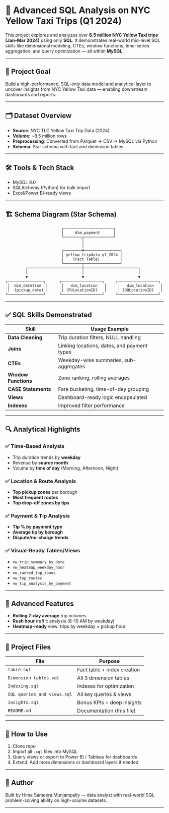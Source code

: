 # 🚖 Advanced SQL Analysis on NYC Yellow Taxi Trips (Q1 2024)

This project explores and analyzes over **8.5 million NYC Yellow Taxi trips (Jan–Mar 2024)** using only **SQL**. It demonstrates real-world mid-level SQL skills like dimensional modeling, CTEs, window functions, time-series aggregation, and query optimization — all within **MySQL**.

---

## 🧠 Project Goal

Build a high-performance, SQL-only data model and analytical layer to uncover insights from NYC Yellow Taxi data — enabling downstream dashboards and reports.

---

## 🗂️ Dataset Overview

- **Source**: NYC TLC Yellow Taxi Trip Data (2024)
- **Volume**: ~8.5 million rows
- **Preprocessing**: Converted from Parquet → CSV → MySQL via Python
- **Schema**: Star schema with fact and dimension tables

---

## 🛠️ Tools & Tech Stack

- MySQL 8.0
- SQLAlchemy (Python) for bulk import
- Excel/Power BI-ready views

---

## 🏗️ Schema Diagram (Star Schema)

                             ┌──────────────────────┐
                             │     dim_payment      │
                             └────────┬─────────────┘
                                      │
                                      │
                             ┌────────▼────────────────┐
                             │ yellow_tripdata_q1_2024 │
                             │    (Fact Table)         │
                             └────────┬────────────────┘
             ┌────────────────────────┼────────────────────────┐
             │                        │                        │
             ▼                        ▼                        ▼
    ┌────────────────┐      ┌──────────────────┐     ┌──────────────────┐
     │  dim_datetime  │      │   dim_location   │     │   dim_location   │
     │  (pickup_date) │      │ (PULocationID)   │     │ (DOLocationID)   │
    └────────────────┘      └──────────────────┘     └──────────────────┘


---

## ✅ SQL Skills Demonstrated

| Skill                        | Usage Example |
|-----------------------------|----------------|
| **Data Cleaning**           | Trip duration filters, NULL handling |
| **Joins**                   | Linking locations, dates, and payment types |
| **CTEs**                    | Weekday-wise summaries, sub-aggregates |
| **Window Functions**        | Zone ranking, rolling averages |
| **CASE Statements**         | Fare bucketing, time-of-day grouping |
| **Views**                   | Dashboard-ready logic encapsulated |
| **Indexes**                 | Improved filter performance |

---

## 🔍 Analytical Highlights

### ✅ Time-Based Analysis
- Trip duration trends by **weekday**
- Revenue by **source month**
- Volume by **time of day** (Morning, Afternoon, Night)

### ✅ Location & Route Analysis
- **Top pickup zones** per borough
- **Most frequent routes**
- **Top drop-off zones by tips**

### ✅ Payment & Tip Analysis
- **Tip % by payment type**
- **Average tip by borough**
- **Dispute/no-charge trends**

### ✅ Visual-Ready Tables/Views
- `vw_trip_summary_by_date`
- `vw_heatmap_weekday_hour`
- `vw_ranked_top_zones`
- `vw_top_routes`
- `vw_tip_analysis_by_payment`

---

## 🧠 Advanced Features

- **Rolling 7-day average** trip volumes
- **Rush hour** traffic analysis (8–10 AM by weekday)
- **Heatmap-ready** view: trips by weekday × pickup hour

---

## 📁 Project Files

| File                        | Purpose                             |
|-----------------------------|-------------------------------------|
| `table.sql`                | Fact table + index creation         |
| `Dimension tables.sql`     | All 3 dimension tables              |
| `Indexing.sql`             | Indexes for optimization            |
| `SQL queries and views.sql`| All key queries & views             |
| `insights.sql`             | Bonus KPIs + deep insights          |
| `README.md`                | Documentation (this file)           |

---

## 🚀 How to Use

1. Clone repo
2. Import all `.sql` files into MySQL
3. Query views or export to Power BI / Tableau for dashboards
4. Extend: Add more dimensions or dashboard layers if needed

---

## 👤 Author

Built by Hima Sameera Munjampally — data analyst with real-world SQL problem-solving ability on high-volume datasets.

---
